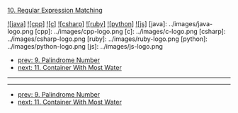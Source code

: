 [10. Regular Expression Matching](https://leetcode.com/problems/regular-expression-matching/)

[![java]](../java/010-regular-expression-matching.md)
[![cpp]](../cpp/010-regular-expression-matching.md)
[![c]](../c/010-regular-expression-matching.md)
[![csharp]](../csharp/010-regular-expression-matching.md)
[![ruby]](../ruby/010-regular-expression-matching.md)
[![python]](../python/010-regular-expression-matching.md)
[![js]](../js/010-regular-expression-matching.md)
[java]: ../images/java-logo.png
[cpp]: ../images/cpp-logo.png
[c]: ../images/c-logo.png
[csharp]: ../images/csharp-logo.png
[ruby]: ../images/ruby-logo.png
[python]: ../images/python-logo.png
[js]: ../images/js-logo.png

- [prev: 9. Palindrome Number](009-palindrome-number.md)
- [next: 11. Container With Most Water](011-container-with-most-water.md)

---


---

- [prev: 9. Palindrome Number](009-palindrome-number.md)
- [next: 11. Container With Most Water](011-container-with-most-water.md)

